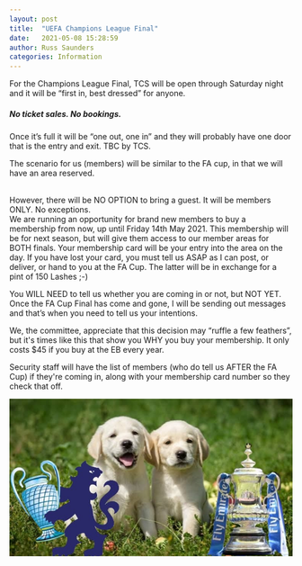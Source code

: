 ```yaml
---
layout: post
title:  "UEFA Champions League Final"
date:   2021-05-08 15:28:59
author: Russ Saunders
categories: Information
---
```

For the Champions League Final, TCS will be open through Saturday night and it will be “first in, best dressed” for anyone.

##### No ticket sales. No bookings.

Once it’s full it will be “one out, one in” and they will probably have one door that is the entry and exit. TBC by TCS.

The scenario for us (members) will be similar to the FA cup, in that we will have an area reserved.

<br>
However, there will be NO OPTION to bring a guest.
It will be members ONLY.
No exceptions.

<br>
We are running an opportunity for brand new members to buy a membership from now, up until Friday 14th May 2021.
This membership will be for next season, but will give them access to our member areas for BOTH finals.
Your membership card will be your entry into the area on the day.
If you have lost your card, you must tell us ASAP as I can post, or deliver, or hand to you at the FA Cup. The latter will be in exchange for a pint of 150 Lashes ;-)

You WILL NEED to tell us whether you are coming in or not, but NOT YET.
Once the FA Cup Final has come and gone, I will be sending out messages and that’s when you need to tell us your intentions.

We, the committee, appreciate that this decision may “ruffle a few feathers”, but it's times like this that show you WHY you buy your membership.
It only costs $45 if you buy at the EB every year.

Security staff will have the list of members (who do tell us AFTER the FA Cup) if they're coming in, along with your membership card number so they check that off.

![trophy](/assets/posts/puppiesucl21.jpg)
